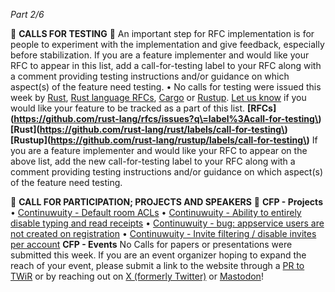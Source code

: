 *Part 2/6*

📰 **CALLS FOR TESTING** 📰
An important step for RFC implementation is for people to experiment with the implementation and give feedback, especially before stabilization.
If you are a feature implementer and would like your RFC to appear in this list, add a call-for-testing label to your RFC along with a comment providing testing instructions and/or guidance on which aspect\(s\) of the feature need testing.
• No calls for testing were issued this week by [Rust](https://github.com/rust-lang/rust/labels/call-for-testing), [Rust language RFCs](https://github.com/rust-lang/rfcs/issues?q=label%3Acall-for-testing), [Cargo](https://github.com/rust-lang/cargo/labels/call-for-testing) or [Rustup](https://github.com/rust-lang/rustup/labels/call-for-testing).
[Let us know](https://github.com/rust-lang/this-week-in-rust/issues) if you would like your feature to be tracked as a part of this list.
**\[RFCs\]\(https://github.com/rust-lang/rfcs/issues?q\=label%3Acall-for-testing\)**
**\[Rust\]\(https://github.com/rust-lang/rust/labels/call-for-testing\)**
**\[Rustup\]\(https://github.com/rust-lang/rustup/labels/call-for-testing\)**
If you are a feature implementer and would like your RFC to appear on the above list, add the new call-for-testing label to your RFC along with a comment providing testing instructions and/or guidance on which aspect\(s\) of the feature need testing.

📰 **CALL FOR PARTICIPATION; PROJECTS AND SPEAKERS** 📰
**CFP - Projects**
• [Continuwuity - Default room ACLs](https://forgejo.ellis.link/continuwuation/continuwuity/issues/775)
• [Continuwuity - Ability to entirely disable typing and read receipts](https://forgejo.ellis.link/continuwuation/continuwuity/issues/821)
• [Continuwuity - bug: appservice users are not created on registration](https://forgejo.ellis.link/continuwuation/continuwuity/issues/813)
• [Continuwuity - Invite filtering / disable invites per account](https://forgejo.ellis.link/continuwuation/continuwuity/issues/836)
**CFP - Events**
No Calls for papers or presentations were submitted this week.
If you are an event organizer hoping to expand the reach of your event, please submit a link to the website through a [PR to TWiR](https://github.com/rust-lang/this-week-in-rust) or by reaching out on [X \(formerly Twitter\)](https://x.com/ThisWeekInRust) or [Mastodon](https://mastodon.social/@thisweekinrust)\!
